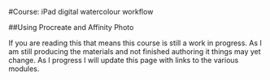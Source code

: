#Course: iPad digital watercolour workflow

##Using Procreate and Affinity Photo

If you are reading this that means this course is still a work in progress. As I am still producing the materials and not finished authoring it things may yet change. As I progress I will update this page with links to the various modules.